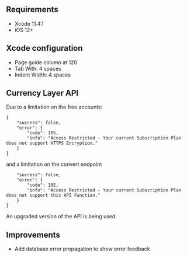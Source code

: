 ## Requirements
* Xcode 11.4.1
* iOS 12+

## Xcode configuration
* Page guide column at 120
* Tab With: 4 spaces
* Indent Width: 4 spaces

## Currency Layer API

Due to a limitation on the free accounts:
```
{
    "success": false,
    "error": {
        "code": 105,
        "info": "Access Restricted - Your current Subscription Plan does not support HTTPS Encryption."
    }
}
```
and a limitation on the convert endpoint
```{
    "success": false,
    "error": {
        "code": 105,
        "info": "Access Restricted - Your current Subscription Plan does not support this API Function."
    }
}
```
An upgraded version of the API is being used.

## Improvements

- Add database error propagation to show error feedback
